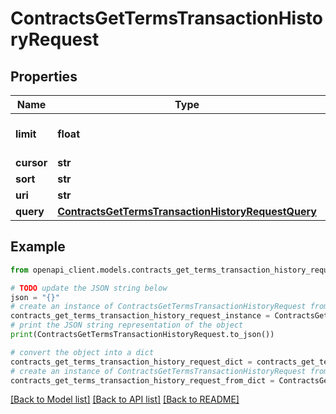 # ContractsGetTermsTransactionHistoryRequest


## Properties

Name | Type | Description | Notes
------------ | ------------- | ------------- | -------------
**limit** | **float** |  | [optional] [default to 25]
**cursor** | **str** |  | [optional] 
**sort** | **str** |  | [optional] 
**uri** | **str** |  | 
**query** | [**ContractsGetTermsTransactionHistoryRequestQuery**](ContractsGetTermsTransactionHistoryRequestQuery.md) |  | [optional] 

## Example

```python
from openapi_client.models.contracts_get_terms_transaction_history_request import ContractsGetTermsTransactionHistoryRequest

# TODO update the JSON string below
json = "{}"
# create an instance of ContractsGetTermsTransactionHistoryRequest from a JSON string
contracts_get_terms_transaction_history_request_instance = ContractsGetTermsTransactionHistoryRequest.from_json(json)
# print the JSON string representation of the object
print(ContractsGetTermsTransactionHistoryRequest.to_json())

# convert the object into a dict
contracts_get_terms_transaction_history_request_dict = contracts_get_terms_transaction_history_request_instance.to_dict()
# create an instance of ContractsGetTermsTransactionHistoryRequest from a dict
contracts_get_terms_transaction_history_request_from_dict = ContractsGetTermsTransactionHistoryRequest.from_dict(contracts_get_terms_transaction_history_request_dict)
```
[[Back to Model list]](../README.md#documentation-for-models) [[Back to API list]](../README.md#documentation-for-api-endpoints) [[Back to README]](../README.md)



